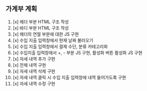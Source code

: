 ## 가계부 계획

1. [x]  헤더 부분 HTML 구조 작성
2. [x]  바디 부분 HTML 구조 작성
3. [x]  헤더의 연월 부분에 대한 JS 구현
4. [x]  수입 지출 입력창에서 현재 날짜 불러오기
5. [x]  수입 지출 입력창에서 결제 수단, 분류 카테고리화
6. [x]  수입지출 입력창에서 +, - 부분 JS 구현, 활성화 버튼 활성화 JS 구현
7. [x]  자세 내역 추가 구현
8. [x]  전체 내역 구현
9. [x]  자세 내역 삭제 구현
10. [x] 자세 내역 클릭 시 수입 지출 입력창에 내역 들어가도록 구현
11. [x] 자세 내역 수정 구현